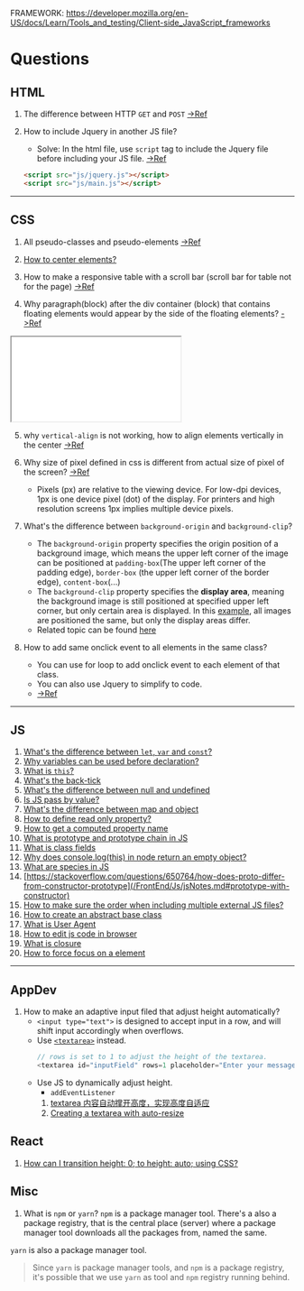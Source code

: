 FRAMEWORK: https://developer.mozilla.org/en-US/docs/Learn/Tools_and_testing/Client-side_JavaScript_frameworks

# Questions

## HTML

1. The difference between HTTP `GET` and `POST` [->Ref](#get-and-post)

2. How to include Jquery in another JS file?
   - Solve: In the html file, use `script` tag to include the Jquery file before including your JS file. [->Ref](https://stackoverflow.com/questions/17921187/using-jquery-in-a-js-file)
   ```html
   <script src="js/jquery.js"></script>
   <script src="js/main.js"></script>
   ```

---

## CSS

1. All pseudo-classes and pseudo-elements [->Ref](https://www.w3schools.com/css/css_pseudo_elements.asp)

2. [How to center elements?](/FrontEnd/Css/cssNotes.md#center)

3. How to make a responsive table with a scroll bar (scroll bar for table not for the page) [->Ref](/FrontEnd/Css/cssNotes.md#make-a-scroll-bar-for-table)

4. Why paragraph(block) after the div container (block) that contains floating elements would appear by the side of the floating elements? [->Ref](/FrontEnd/Css/cssNotes.md#float-gotcha)
<iframe src="/FrontEnd/Css/cssSamples/float3.html"></iframe>

5. why `vertical-align` is not working, how to align elements vertically in the center [->Ref](https://stackoverflow.com/questions/79461/how-can-i-vertically-align-elements-in-a-div)

6. Why size of pixel defined in css is different from actual size of pixel of the screen? [->Ref](/FrontEnd/html/htmlNotes?id=viewport)

   - Pixels (px) are relative to the viewing device. For low-dpi devices, 1px is one device pixel (dot) of the display. For printers and high resolution screens 1px implies multiple device pixels.

7. What's the difference between `background-origin` and `background-clip`?

   - The `background-origin` property specifies the origin position of a background image, which means the upper left corner of the image can be positioned at `padding-box`(The upper left corner of the padding edge), `border-box` (the upper left corner of the border edge), `content-box`(...)
   - The `background-clip` property specifies the **display area**, meaning the background image is still positioned at specified upper left corner, but only certain area is displayed. In this [example](https://www.w3schools.com/css/tryit.asp?filename=trycss3_background-clip), all images are positioned the same, but only the display areas differ.
   - Related topic can be found [here](/FrontEnd/Css/cssNotes.md#make-a-background-image-for-the-page)

8. How to add same onclick event to all elements in the same class?
   - You can use for loop to add onclick event to each element of that class.
   - You can also use Jquery to simplify to code.
   - [->Ref](https://stackoverflow.com/questions/4588759/how-do-you-set-a-javascript-onclick-event-to-a-class-with-css)

---

## JS

1. [What's the difference between `let`, `var` and `const`?](/FrontEnd/Js/jsNotes.md#difference-between-let-var-const-bare)
2. [Why variables can be used before declaration?](/FrontEnd/Js/jsNotes.md#hoisting)
3. [What is `this`?](/FrontEnd/Js/jsNotes.md#this)
4. [What's the back-tick](/FrontEnd/Js/jsNotes.md#string-template)
5. [What's the difference between null and undefined](https://www.geeksforgeeks.org/undefined-vs-null-in-javascript/)
6. [Is JS pass by value?](/FrontEnd/Js/jsNotes.md#pass-by-sharing)
7. [What's the difference between map and object](https://www.geeksforgeeks.org/map-vs-object-in-javascript/)
8. [How to define read only property?](https://stackoverflow.com/questions/7757337/defining-read-only-properties-in-javascript)
9. [How to get a computed property name](https://developer.mozilla.org/en-US/docs/Web/JavaScript/Reference/Functions/get#using_a_computed_property_name)
10. [What is prototype and prototype chain in JS](/FrontEnd/Js/jsNotes.md#prototype)
11. [What is class fields](/FrontEnd/Js/jsNotes.md#class-fields)
12. [Why does console.log(this) in node return an empty object?](https://stackoverflow.com/questions/42631698/why-does-console-logthis-in-node-return-an-empty-object)
13. [What are species in JS](#TODO)
14. [https://stackoverflow.com/questions/650764/how-does-proto-differ-from-constructor-prototype](/FrontEnd/Js/jsNotes.md#prototype-with-constructor)
15. [How to make sure the order when including multiple external JS files?](/FrontEnd/Js/jsNotes.md#script-loading-strategies)
16. [How to create an abstract base class](https://stackoverflow.com/questions/597769/how-do-i-create-an-abstract-base-class-in-javascript)
17. [What is User Agent](https://developer.mozilla.org/en-US/docs/Glossary/User_agent)
18. [How to edit js code in browser](https://stackoverflow.com/questions/16494237/chrome-dev-tools-modify-javascript-and-reload)
19. [What is closure](/FrontEnd/Js/jsNotes.md#closure)
20. [How to force focus on a element](https://developer.mozilla.org/en-US/docs/Learn/Tools_and_testing/Client-side_JavaScript_frameworks/React_accessibility#prepare_the_heading)

---

## AppDev

1. How to make an adaptive input filed that adjust height automatically?
   - `<input type="text">` is designed to accept input in a row, and will shift input accordingly when overflows.
   - Use [`<textarea>`](https://www.w3schools.com/tags/tag_textarea.asp) instead.
     ```js
     // rows is set to 1 to adjust the height of the textarea.
     <textarea id="inputField" rows=1 placeholder="Enter your message here"></textarea>
     ```
   - Use JS to dynamically adjust height.
     - `addEventListener`
     1. [textarea 内容自动撑开高度，实现高度自适应](https://cloud.tencent.com/developer/article/1840701)
     2. [Creating a textarea with auto-resize](https://stackoverflow.com/questions/454202/creating-a-textarea-with-auto-resize)

## React

1. [How can I transition height: 0; to height: auto; using CSS?](https://stackoverflow.com/questions/3508605/how-can-i-transition-height-0-to-height-auto-using-css)

## Misc

1. What is `npm` or `yarn`?
   `npm` is a package manager tool. There's a also a package registry, that is the central place (server) where a package manager tool downloads all the packages from, named the same.

`yarn` is also a package manager tool.

> Since `yarn` is package manager tools, and `npm` is a package registry, it's possible that we use `yarn` as tool and `npm` registry running behind.

